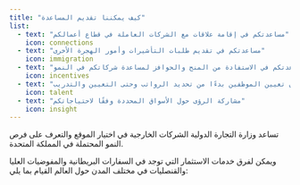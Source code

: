 ```yaml
---
title: "كيف يمكننا تقديم المساعدة"
list: 
  - text: "مساعدتكم في إقامة علاقات مع الشركات العاملة في قطاع أعمالكم"
    icon: connections
  - text: "مساعدتكم في تقديم طلبات التأشيرات وأمور الهجرة الأخرى"
    icon: immigration
  - text: "مساعدتكم في الاستفادة من المنح والحوافز لمساعدة شركاتكم في النمو"
    icon: incentives
  - text: "تقديم المشورة لكم بشأن تعيين الموظفين بدءًا من تحديد الرواتب وحتى التعيين والتدريب"
    icon: talent
  - text: "مشاركة الرؤى حول الأسواق المحددة وفقًا لاحتياجاتكم"
    icon: insight
---
```

تساعد وزارة التجارة الدولية الشركات الخارجية في اختيار الموقع والتعرف على فرص النمو المحتملة في المملكة المتحدة.

ويمكن لفرق خدمات الاستثمار التي توجد في السفارات البريطانية والمفوضيات العليا والقنصليات في مختلف المدن حول العالم القيام بما يلي:
